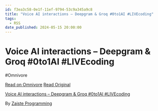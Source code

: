 ```yaml
---
id: f3ea3c58-0e1f-11ef-9794-53c9a345a9c8
title: "Voice AI interactions – Deepgram & Groq #0to1AI #LIVEcoding"
tags:
  - RSS
date_published: 2024-05-15 20:00:00
---
```


# Voice AI interactions – Deepgram & Groq #0to1AI #LIVEcoding
#Omnivore

[Read on Omnivore](https://omnivore.app/me/voice-ai-interactions-deepgram-groq-0-to-1-ai-liv-ecoding-18f5e2754ec)
[Read Original](https://www.youtube.com/watch?v=F4ITm_aEi6M)



[Voice AI interactions – Deepgram &amp; Groq #0to1AI #LIVEcoding](https:&#x2F;&#x2F;www.youtube.com&#x2F;watch?v&#x3D;F4ITm%5FaEi6M)

By [Zaiste Programming](https:&#x2F;&#x2F;www.youtube.com&#x2F;@zaisteprogramming)